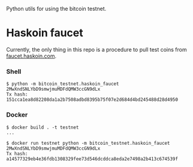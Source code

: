Python utils for using the bitcoin testnet.

# Haskoin faucet

Currently, the only thing in this repo is a procedure to pull test coins from
[faucet.haskoin.com](http://faucet.haskoin.com/).

### Shell

```
$ python -m bitcoin_testnet.haskoin_faucet 2MwXndSNLYbD9smwjmuMDFdQMW3ccGN9dLx
Tx hash: 151cca1ea8d82208da1a2b7508adbd8395b75f07e2d684d4bd245488d28d4950
```

### Docker

```
$ docker build . -t testnet
...

$ docker run testnet python -m bitcoin_testnet.haskoin_faucet 2MwXndSNLYbD9smwjmuMDFdQMW3ccGN9dLx
Tx hash: a14577329eb4e36fdb1308329fee73d546dcddca8eda2e7498a2b413c674539f
```
